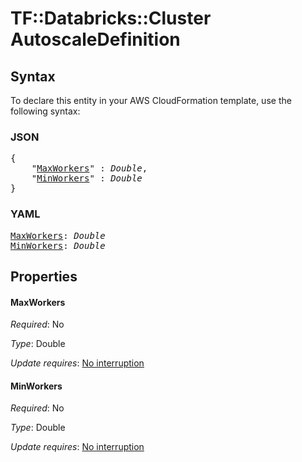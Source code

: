 # TF::Databricks::Cluster AutoscaleDefinition

## Syntax

To declare this entity in your AWS CloudFormation template, use the following syntax:

### JSON

<pre>
{
    "<a href="#maxworkers" title="MaxWorkers">MaxWorkers</a>" : <i>Double</i>,
    "<a href="#minworkers" title="MinWorkers">MinWorkers</a>" : <i>Double</i>
}
</pre>

### YAML

<pre>
<a href="#maxworkers" title="MaxWorkers">MaxWorkers</a>: <i>Double</i>
<a href="#minworkers" title="MinWorkers">MinWorkers</a>: <i>Double</i>
</pre>

## Properties

#### MaxWorkers

_Required_: No

_Type_: Double

_Update requires_: [No interruption](https://docs.aws.amazon.com/AWSCloudFormation/latest/UserGuide/using-cfn-updating-stacks-update-behaviors.html#update-no-interrupt)

#### MinWorkers

_Required_: No

_Type_: Double

_Update requires_: [No interruption](https://docs.aws.amazon.com/AWSCloudFormation/latest/UserGuide/using-cfn-updating-stacks-update-behaviors.html#update-no-interrupt)

